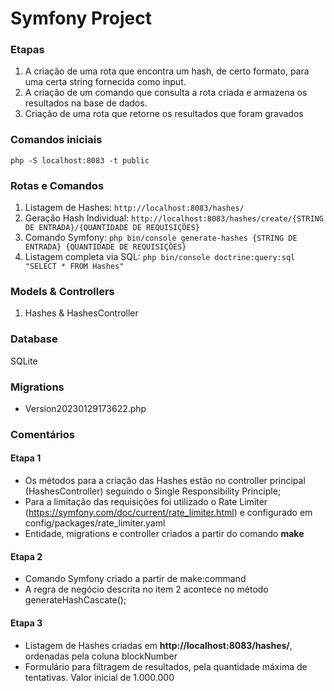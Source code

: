 # Symfony Project

### Etapas
1) A criação de uma rota que encontra um hash, de certo formato, para uma certa string fornecida como input. <br />
2) A criação de um comando que consulta a rota criada e armazena os resultados na base de dados.<br />
3) Criação de uma rota que retorne os resultados que foram gravados<br />

### Comandos iniciais

``` php -S localhost:8083 -t public ```


### Rotas e Comandos
1) Listagem de Hashes: `http://localhost:8083/hashes/` <br />
2) Geração Hash Individual: `http://localhost:8083/hashes/create/{STRING DE ENTRADA}/{QUANTIDADE DE REQUISIÇÕES}`<br />
3) Comando Symfony: `php bin/console generate-hashes {STRING DE ENTRADA} {QUANTIDADE DE REQUISIÇÕES}`<br />
4) Listagem completa via SQL: `php bin/console doctrine:query:sql "SELECT * FROM Hashes"` <br />


### Models & Controllers
1) Hashes & HashesController

### Database
SQLite 

### Migrations
- Version20230129173622.php

### Comentários
#### Etapa 1
* Os métodos para a criação das Hashes estão no controller principal (HashesController) seguindo o Single Responsibility Principle; <br />
* Para a limitação das requisições foi utilizado o Rate Limiter (https://symfony.com/doc/current/rate_limiter.html) e configurado em config/packages/rate_limiter.yaml<br />
* Entidade, migrations e controller criados a partir do comando **make** <br />

#### Etapa 2
* Comando Symfony criado a partir de make:command <br />
* A regra de negócio descrita no item 2 acontece no método generateHashCascate();

#### Etapa 3
* Listagem de Hashes criadas em **http://localhost:8083/hashes/**, ordenadas pela coluna blockNumber
* Formulário para filtragem de resultados, pela quantidade máxima de tentativas. Valor inicial de 1.000.000
